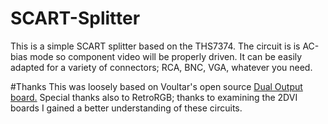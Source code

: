 # SCART-Splitter
This is a simple SCART splitter based on the THS7374.
The circuit is is AC-bias mode so component video will be properly driven. It can be easily adapted for a variety of connectors; RCA, BNC, VGA, whatever you need.

#Thanks
This was loosely based on Voultar's open source [Dual Output board.](https://oshpark.com/shared_projects/6o0jvLnD)
Special thanks also to RetroRGB; thanks to examining the 2DVI boards I gained a better understanding of these circuits.
